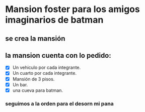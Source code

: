 # Mansion foster para los amigos imaginarios de batman
## se crea la mansión
## la mansion cuenta con lo pedido:
- [x] Un vehiculo por cada integrante.
- [x] Un cuarto por cada integrante.
- [x] Mansión de 3 pisos.
- [x] Un bar.
- [x] una cueva para batman.

### seguimos a la orden para el desorn mi pana